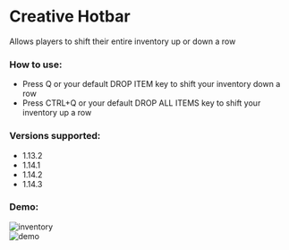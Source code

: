 # Creative Hotbar
Allows players to shift their entire inventory up or down a row

### How to use:
- Press Q or your default DROP ITEM key to shift your inventory down a row
- Press CTRL+Q or your default DROP ALL ITEMS key to shift your inventory up a row

### Versions supported:
- 1.13.2
- 1.14.1
- 1.14.2
- 1.14.3

### Demo:
![inventory](https://i.imgur.com/r0FolsX.png)  
![demo](https://i.imgur.com/kd209Y7.gif)